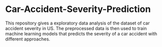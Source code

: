 # Car-Accident-Severity-Prediction
This repository gives a exploratory data analysis of the dataset of car accident severity in US. The preprocessed data is then used to train machine learning models that predicts the severity of a car accident with different approaches. 

